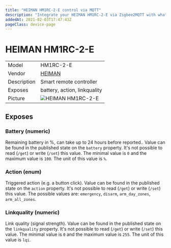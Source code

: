 ```yaml
---
title: "HEIMAN HM1RC-2-E control via MQTT"
description: "Integrate your HEIMAN HM1RC-2-E via Zigbee2MQTT with whatever smart home infrastructure you are using without the vendor's bridge or gateway."
addedAt: 2021-02-03T17:47:43Z
pageClass: device-page
---
```


<!-- !!!! -->
<!-- ATTENTION: This file is auto-generated through docgen! -->
<!-- You can only edit the "Notes"-Section between the two comment lines "Notes BEGIN" and "Notes END". -->
<!-- Do not use h1 or h2 heading within "## Notes"-Section. -->
<!-- !!!! -->

# HEIMAN HM1RC-2-E

|     |     |
|-----|-----|
| Model | HM1RC-2-E  |
| Vendor  | [HEIMAN](/supported-devices/#v=HEIMAN)  |
| Description | Smart remote controller |
| Exposes | battery, action, linkquality |
| Picture | ![HEIMAN HM1RC-2-E](https://www.zigbee2mqtt.io/images/devices/HM1RC-2-E.jpg) |


<!-- Notes BEGIN: You can edit here. Add "## Notes" headline if not already present. -->


<!-- Notes END: Do not edit below this line -->




## Exposes

### Battery (numeric)
Remaining battery in %, can take up to 24 hours before reported..
Value can be found in the published state on the `battery` property.
It's not possible to read (`/get`) or write (`/set`) this value.
The minimal value is `0` and the maximum value is `100`.
The unit of this value is `%`.

### Action (enum)
Triggered action (e.g. a button click).
Value can be found in the published state on the `action` property.
It's not possible to read (`/get`) or write (`/set`) this value.
The possible values are: `emergency`, `disarm`, `arm_day_zones`, `arm_all_zones`.

### Linkquality (numeric)
Link quality (signal strength).
Value can be found in the published state on the `linkquality` property.
It's not possible to read (`/get`) or write (`/set`) this value.
The minimal value is `0` and the maximum value is `255`.
The unit of this value is `lqi`.

